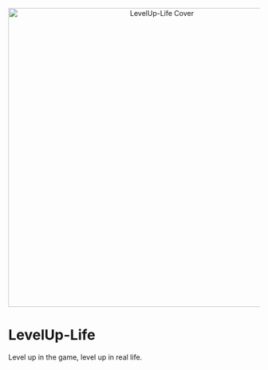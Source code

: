 <p align="center">
  <img src="levelup-life-frontend/assets/levelup-life-cover.png" alt="LevelUp-Life Cover" width="600" />
</p>

# LevelUp-Life
Level up in the game, level up in real life.
